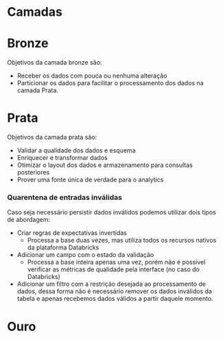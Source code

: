 # Camadas

# Bronze

Objetivos da camada bronze são:

- Receber os dados com pouca ou nenhuma alteração
- Particionar os dados para facilitar o processamento dos dados na camada Prata.

# Prata

Objetivos da camada prata são:

- Validar a qualidade dos dados e esquema
- Enriquecer e transformar dados
- Otimizar o layout dos dados e armazenamento para consultas posteriores
- Prover uma fonte única de verdade para o analytics

### Quarentena de entradas inválidas

Caso seja necessário persistir dados inválidos podemos utilizar dois tipos de abordagem:
- Criar regras de expectativas invertidas
	- Processa a base duas vezes, mas utiliza todos os recursos nativos da plataforma Databricks
- Adicionar um campo com o estado da validação
	- Processa a base inteira apenas uma vez, porém não é possível verificar as métricas de qualidade pela interface (no caso do Databricks)
- Adicionar um filtro com a restrição desejada ao processamento de dados, dessa forma não é necessário remover os dados inválidos da tabela e apenas recebemos dados válidos a partir daquele momento.
# Ouro